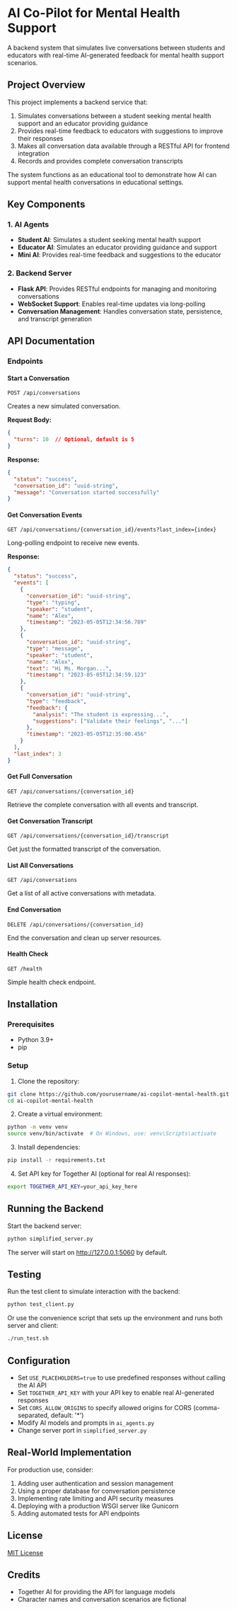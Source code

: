 # AI Co-Pilot for Mental Health Support

A backend system that simulates live conversations between students and educators with real-time AI-generated feedback for mental health support scenarios.

## Project Overview

This project implements a backend service that:

1. Simulates conversations between a student seeking mental health support and an educator providing guidance
2. Provides real-time feedback to educators with suggestions to improve their responses
3. Makes all conversation data available through a RESTful API for frontend integration
4. Records and provides complete conversation transcripts

The system functions as an educational tool to demonstrate how AI can support mental health conversations in educational settings.

## Key Components

### 1. AI Agents
- **Student AI**: Simulates a student seeking mental health support
- **Educator AI**: Simulates an educator providing guidance and support 
- **Mini AI**: Provides real-time feedback and suggestions to the educator

### 2. Backend Server
- **Flask API**: Provides RESTful endpoints for managing and monitoring conversations
- **WebSocket Support**: Enables real-time updates via long-polling
- **Conversation Management**: Handles conversation state, persistence, and transcript generation

## API Documentation

### Endpoints

#### Start a Conversation
```
POST /api/conversations
```
Creates a new simulated conversation.

**Request Body:**
```json
{
  "turns": 10  // Optional, default is 5
}
```

**Response:**
```json
{
  "status": "success",
  "conversation_id": "uuid-string",
  "message": "Conversation started successfully"
}
```

#### Get Conversation Events
```
GET /api/conversations/{conversation_id}/events?last_index={index}
```
Long-polling endpoint to receive new events.

**Response:**
```json
{
  "status": "success",
  "events": [
    {
      "conversation_id": "uuid-string",
      "type": "typing",
      "speaker": "student",
      "name": "Alex",
      "timestamp": "2023-05-05T12:34:56.789"
    },
    {
      "conversation_id": "uuid-string",
      "type": "message",
      "speaker": "student",
      "name": "Alex",
      "text": "Hi Ms. Morgan...",
      "timestamp": "2023-05-05T12:34:59.123"
    },
    {
      "conversation_id": "uuid-string",
      "type": "feedback",
      "feedback": {
        "analysis": "The student is expressing...",
        "suggestions": ["Validate their feelings", "..."]
      },
      "timestamp": "2023-05-05T12:35:00.456"
    }
  ],
  "last_index": 3
}
```

#### Get Full Conversation
```
GET /api/conversations/{conversation_id}
```
Retrieve the complete conversation with all events and transcript.

#### Get Conversation Transcript
```
GET /api/conversations/{conversation_id}/transcript
```
Get just the formatted transcript of the conversation.

#### List All Conversations
```
GET /api/conversations
```
Get a list of all active conversations with metadata.

#### End Conversation
```
DELETE /api/conversations/{conversation_id}
```
End the conversation and clean up server resources.

#### Health Check
```
GET /health
```
Simple health check endpoint.

## Installation

### Prerequisites
- Python 3.9+ 
- pip

### Setup
1. Clone the repository:
```bash
git clone https://github.com/yourusername/ai-copilot-mental-health.git
cd ai-copilot-mental-health
```

2. Create a virtual environment:
```bash
python -m venv venv
source venv/bin/activate  # On Windows, use: venv\Scripts\activate
```

3. Install dependencies:
```bash
pip install -r requirements.txt
```

4. Set API key for Together AI (optional for real AI responses):
```bash
export TOGETHER_API_KEY=your_api_key_here
```

## Running the Backend

Start the backend server:
```bash
python simplified_server.py
```

The server will start on http://127.0.0.1:5060 by default.

## Testing

Run the test client to simulate interaction with the backend:
```bash
python test_client.py
```

Or use the convenience script that sets up the environment and runs both server and client:
```bash
./run_test.sh
```

## Configuration

- Set `USE_PLACEHOLDERS=true` to use predefined responses without calling the AI API
- Set `TOGETHER_API_KEY` with your API key to enable real AI-generated responses
- Set `CORS_ALLOW_ORIGINS` to specify allowed origins for CORS (comma-separated, default: '*')
- Modify AI models and prompts in `ai_agents.py`
- Change server port in `simplified_server.py`

## Real-World Implementation

For production use, consider:
1. Adding user authentication and session management
2. Using a proper database for conversation persistence
3. Implementing rate limiting and API security measures
4. Deploying with a production WSGI server like Gunicorn
5. Adding automated tests for API endpoints

## License

[MIT License](LICENSE)

## Credits

- Together AI for providing the API for language models
- Character names and conversation scenarios are fictional 